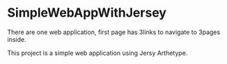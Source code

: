 # SimpleWebAppWithJersey
There are one web application, first page has 3links to navigate to 3pages inside.

This project is a simple web application using Jersy Arthetype. 
